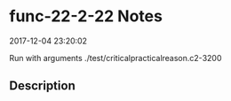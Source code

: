 # func-22-2-22 Notes

2017-12-04 23:20:02

Run with arguments ./test/criticalpracticalreason.c2-3200 

## Description

